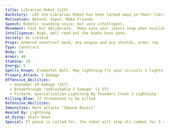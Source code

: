 ```yaml
---
title: Librarian Robot (LEX)
Backstory:  LEX the Librarian Robot has been locked away in their library for as long as they can remember.  The books have lost all of their ink and the knowledge is gone, but the building remains. Sentient
Motivation: Defend, Input, Make Friends
Speech: Robotic sounding voice, but very intelligent,
Movement: Fast but deliberate.  Make sure your joints snap when available to do so.
Intelligence: High, well read but the books have gone.
Society: As created
Props: Armored construct mask, any weapon and any shields, armor rep
Type: Construct
Body: 80
Armor: 40
Stamina: 10
Energy: 5
Spells_Known: Elemental Bolt, May lightning fry your circuits x lightning
Primary_Attack: 5 Damage
Offensive_Abilities: 
  - Haymaker 20 Damage (2ST)
  - Breakthrough "Unblockable 5 Damage" (1 ST)
  - Firearm, Specialization Lightning By Thunders Crash 2 Lightning
Killing_Blow: If threatened to be killed
Defensive_Abilities:  
Immunities: Harm attacks "Immune Resist"
Healed By: Lightning
At_Dying: Shuts Down
Special: If peace is called for, the robot will stop all combat for 3 second (Internal count),  If hit with Shatter or Destroy condition, reduce primary attack to 2 damage as attached weapons are broken. Basic Forging
---
```




















